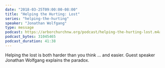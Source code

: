 ```yaml
---
date: "2018-03-25T09:00:00-08:00"
title: "Helping the Hurting: Lost"
series: "helping-the-hurting"
speaker: "Jonathan Wolfgang"
type: message
podcast: https://arborchurchnw.org/podcast/helping-the-hurting-lost.m4a
podcast_bytes: 31045465
podcast_duration: 41:38
---
```


Helping the lost is both harder than you think ... and easier. Guest speaker Jonathan Wolfgang explains the paradox.

